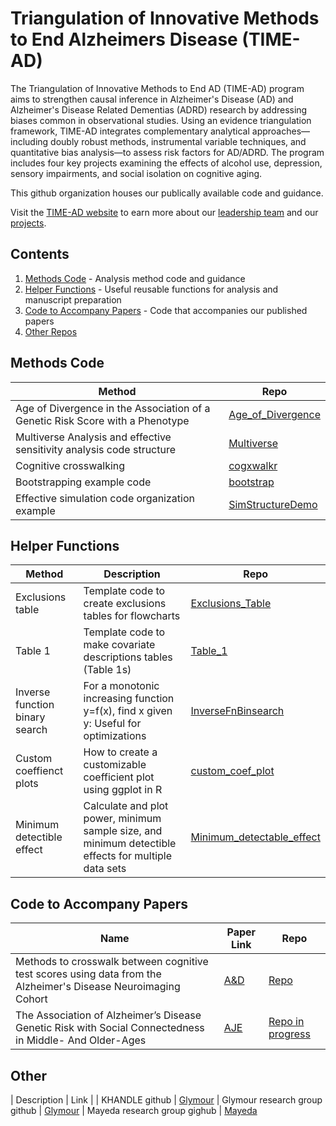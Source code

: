 # Triangulation of Innovative Methods to End Alzheimers Disease (TIME-AD)

The Triangulation of Innovative Methods to End AD (TIME-AD) program aims to strengthen causal inference in Alzheimer's Disease (AD) and Alzheimer's Disease Related Dementias (ADRD) research by addressing biases common in observational studies. Using an evidence triangulation framework, TIME-AD integrates complementary analytical approaches—including doubly robust methods, instrumental variable techniques, and quantitative bias analysis—to assess risk factors for AD/ADRD. The program includes four key projects examining the effects of alcohol use, depression, sensory impairments, and social isolation on cognitive aging.

This github organization houses our publically available code and guidance.

Visit the [TIME-AD website](https://www.time-ad.org/) to earn more about our [leadership team](https://www.time-ad.org/leadership-1) and our [projects](https://www.time-ad.org/projects).

## Contents
1. [Methods Code](#methods-code) - Analysis method code and guidance
2. [Helper Functions](#helper-functions) - Useful reusable functions for analysis and manuscript preparation
3. [Code to Accompany Papers](#code-to-accompany-papers) - Code that accompanies our published papers
4. [Other Repos](#other)

## Methods Code
| Method | Repo | 
| -------- | ------- | 
| Age of Divergence in the Association of a Genetic Risk Score with a Phenotype | [Age_of_Divergence](https://github.com/TIME-AD/Age_of_Divergence) | 
| Multiverse Analysis and effective sensitivity analysis code structure | [Multiverse](https://github.com/TIME-AD/Multiverse) | 
| Cognitive crosswalking | [cogxwalkr](https://github.com/jrgant/cogxwalkr)|
| Bootstrapping example code | [bootstrap](https://github.com/GlymourGroup/bootstrap) |
| Effective simulation code organization example | [SimStructureDemo](https://github.com/GlymourGroup/SimStructureDemo) | 

## Helper Functions
| Method | Description | Repo | 
| -------- | ------- | ------- | 
| Exclusions table | Template code to create exclusions tables for flowcharts | [Exclusions_Table](https://github.com/TIME-AD/Exclusions_Table) |
| Table 1 | Template code to make covariate descriptions tables (Table 1s) |  [Table_1](https://github.com/TIME-AD/Table_1) |
| Inverse function binary search | For a monotonic increasing function y=f(x), find x given y: Useful for optimizations|  [InverseFnBinsearch](https://github.com/GlymourGroup/InverseFnBinsearch) |
| Custom coeffienct plots | How to create a customizable coefficient plot using ggplot in R |  [custom_coef_plot](https://github.com/GlymourGroup/custom_coef_plot) |
| Minimum detectible effect | Calculate and plot power, minimum sample size, and minimum detectible effects for multiple data sets | [Minimum_detectable_effect](https://github.com/TIME-AD/Minimum_detectable_effect)|

## Code to Accompany Papers
| Name | Paper Link | Repo | 
| -------- | ------- | ------- | 
| Methods to crosswalk between cognitive test scores using data from the Alzheimer's Disease Neuroimaging Cohort | [A&D](https://alz-journals.onlinelibrary.wiley.com/doi/10.1002/alz.14597)| [Repo](https://github.com/jrgant/cogxwalkr)|
| The Association of Alzheimer’s Disease Genetic Risk with Social Connectedness in Middle- And Older-Ages  | [AJE](https://academic.oup.com/aje/advance-article-abstract/doi/10.1093/aje/kwaf122/8161736)|  [Repo in progress](https://github.com/TIME-AD/Paper_RevMR_ADGRS_Social)|

## Other
| Description | Link | 
| KHANDLE github | [Glymour](https://github.com/Mayeda-Research-Group)
| Glymour research group github | [Glymour](https://github.com/GlymourGroup/)
| Mayeda research group gighub | [Mayeda](https://github.com/Mayeda-Research-Group)

